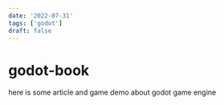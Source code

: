 ```yaml
---
date: '2022-07-31'
tags: ['godot']
draft: false
---
```


# godot-book
here is some article and game demo about godot game engine
